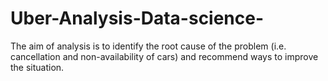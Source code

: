 # Uber-Analysis-Data-science-
The aim of analysis is to identify the root cause of the problem (i.e. cancellation and non-availability of cars) and recommend ways to improve the situation.
